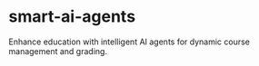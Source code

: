 # smart-ai-agents

Enhance education with intelligent AI agents for dynamic course management and grading.
